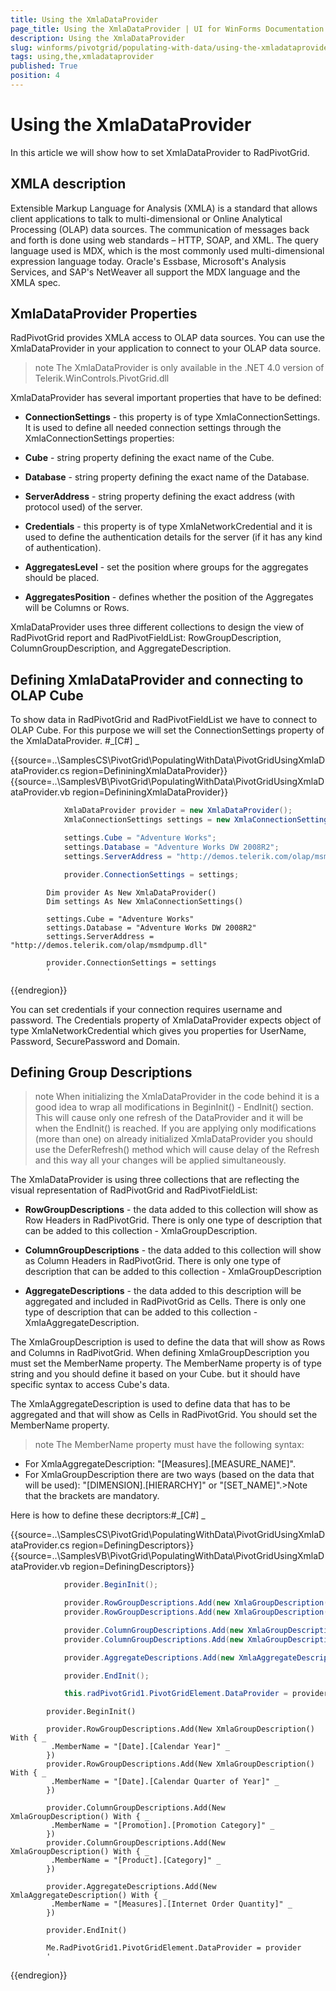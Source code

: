 ```yaml
---
title: Using the XmlaDataProvider
page_title: Using the XmlaDataProvider | UI for WinForms Documentation
description: Using the XmlaDataProvider
slug: winforms/pivotgrid/populating-with-data/using-the-xmladataprovider
tags: using,the,xmladataprovider
published: True
position: 4
---
```


# Using the XmlaDataProvider



In this article we will show how to set XmlaDataProvider to RadPivotGrid.

## XMLA description

Extensible Markup Language for Analysis (XMLA) is a standard that allows client applications to talk to multi-dimensional or Online Analytical Processing (OLAP) data sources. The communication of messages back and forth is done using web standards – HTTP, SOAP, and XML. The query language used is MDX, which is the most commonly used multi-dimensional expression language today. Oracle's Essbase, Microsoft's Analysis Services, and SAP's NetWeaver all support the MDX language and the XMLA spec.
        

## XmlaDataProvider Properties

RadPivotGrid provides XMLA access to OLAP data sources. You can use the XmlaDataProvider in your application to connect to your OLAP data source.
        

>note The XmlaDataProvider is only available in the .NET 4.0 version of Telerik.WinControls.PivotGrid.dll
>


XmlaDataProvider has several important properties that have to be defined: 

* __ConnectionSettings__ - this property is of type XmlaConnectionSettings. It is used to define all needed connection settings through the XmlaConnectionSettings properties:
            

* __Cube__ - string property defining the exact name of the Cube.
                  

* __Database__ - string property defining the exact name of the Database.
                  

* __ServerAddress__ - string property defining the exact address (with protocol used) of the server.
                  

* __Credentials__ - this property is of type XmlaNetworkCredential and it is used to define the authentication details for the server (if it has any kind of authentication).
                  

* __AggregatesLevel__ - set the position where groups for the aggregates should be placed.
            

* __AggregatesPosition__ - defines whether the position of the Aggregates will be Columns or Rows.
            

XmlaDataProvider uses three different collections to design the view of RadPivotGrid report and RadPivotFieldList: RowGroupDescription, ColumnGroupDescription,  and AggregateDescription. 

## Defining XmlaDataProvider and connecting to OLAP Cube

To show data in RadPivotGrid and RadPivotFieldList we have to connect to OLAP Cube. For this purpose we will set the ConnectionSettings property of the XmlaDataProvider.
        #_[C#] _

	



{{source=..\SamplesCS\PivotGrid\PopulatingWithData\PivotGridUsingXmlaDataProvider.cs region=DefininingXmlaDataProvider}} 
{{source=..\SamplesVB\PivotGrid\PopulatingWithData\PivotGridUsingXmlaDataProvider.vb region=DefininingXmlaDataProvider}} 

````C#
            XmlaDataProvider provider = new XmlaDataProvider();
            XmlaConnectionSettings settings = new XmlaConnectionSettings();

            settings.Cube = "Adventure Works";
            settings.Database = "Adventure Works DW 2008R2";
            settings.ServerAddress = "http://demos.telerik.com/olap/msmdpump.dll";

            provider.ConnectionSettings = settings;
````
````VB.NET
        Dim provider As New XmlaDataProvider()
        Dim settings As New XmlaConnectionSettings()

        settings.Cube = "Adventure Works"
        settings.Database = "Adventure Works DW 2008R2"
        settings.ServerAddress = "http://demos.telerik.com/olap/msmdpump.dll"

        provider.ConnectionSettings = settings
        '
````

{{endregion}} 




You can set credentials if your connection requires username and password. The Credentials property of XmlaDataProvider expects object of type XmlaNetworkCredential which gives you properties for UserName, Password, SecurePassword and Domain.
        

## Defining Group Descriptions

>note When initializing the XmlaDataProvider in the code behind it is a good idea to wrap all modifications in BeginInit() - EndInit() section. This will cause only one refresh of the DataProvider and it will be when the EndInit() is reached. If you are applying only modifications (more than one) on already initialized XmlaDataProvider you should use the DeferRefresh() method which will cause delay of the Refresh and this way all your changes will be applied simultaneously.
>


The XmlaDataProvider is using three collections that are reflecting the visual representation of RadPivotGrid and RadPivotFieldList:
        

* __RowGroupDescriptions__ - the data added to this collection will show as Row Headers in RadPivotGrid. There is only one type of description that can be added to this collection - XmlaGroupDescription.
            

* __ColumnGroupDescriptions__ - the data added to this collection will show as Column Headers in RadPivotGrid. There is only one type of description that can be added to this collection - XmlaGroupDescription
            

* __AggregateDescriptions__ - the data added to this description will be aggregated and included in RadPivotGrid as Cells. There is only one type of description that can be added to this collection - XmlaAggregateDescription.
            

The XmlaGroupDescription is used to define the data that will show as Rows and Columns in RadPivotGrid. When defining XmlaGroupDescription you must set the MemberName property. The MemberName property is of type string and you should define it based on your Cube. but it should have specific syntax to access Cube's data.
        

The XmlaAggregateDescription is used to define data that has to be aggregated and that will show as Cells in RadPivotGrid. You should set the MemberName property.
        

>note The MemberName property must have the following syntax:
>
* For XmlaAggregateDescription: "[Measures].[MEASURE_NAME]".
* For XmlaGroupDescription  there are two ways (based on the data that will be used): "[DIMENSION].[HIERARCHY]" or "[SET_NAME]".>Note that the brackets are mandatory.
>


Here is how to define these decriptors:#_[C#] _

	



{{source=..\SamplesCS\PivotGrid\PopulatingWithData\PivotGridUsingXmlaDataProvider.cs region=DefiningDescriptors}} 
{{source=..\SamplesVB\PivotGrid\PopulatingWithData\PivotGridUsingXmlaDataProvider.vb region=DefiningDescriptors}} 

````C#
            provider.BeginInit();

            provider.RowGroupDescriptions.Add(new XmlaGroupDescription() { MemberName = "[Date].[Calendar Year]" });
            provider.RowGroupDescriptions.Add(new XmlaGroupDescription() { MemberName = "[Date].[Calendar Quarter of Year]" });

            provider.ColumnGroupDescriptions.Add(new XmlaGroupDescription() { MemberName = "[Promotion].[Promotion Category]" });
            provider.ColumnGroupDescriptions.Add(new XmlaGroupDescription() { MemberName = "[Product].[Category]" });

            provider.AggregateDescriptions.Add(new XmlaAggregateDescription() { MemberName = "[Measures].[Internet Order Quantity]" });

            provider.EndInit();

            this.radPivotGrid1.PivotGridElement.DataProvider = provider;
````
````VB.NET
        provider.BeginInit()

        provider.RowGroupDescriptions.Add(New XmlaGroupDescription() With { _
         .MemberName = "[Date].[Calendar Year]" _
        })
        provider.RowGroupDescriptions.Add(New XmlaGroupDescription() With { _
         .MemberName = "[Date].[Calendar Quarter of Year]" _
        })

        provider.ColumnGroupDescriptions.Add(New XmlaGroupDescription() With { _
         .MemberName = "[Promotion].[Promotion Category]" _
        })
        provider.ColumnGroupDescriptions.Add(New XmlaGroupDescription() With { _
         .MemberName = "[Product].[Category]" _
        })

        provider.AggregateDescriptions.Add(New XmlaAggregateDescription() With { _
         .MemberName = "[Measures].[Internet Order Quantity]" _
        })

        provider.EndInit()

        Me.RadPivotGrid1.PivotGridElement.DataProvider = provider
        '
````

{{endregion}} 



